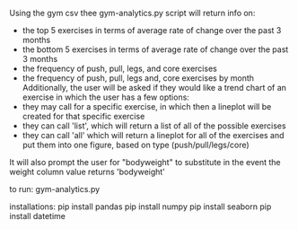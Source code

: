 Using the gym csv thee gym-analytics.py script will return info on:
 - the top 5 exercises in terms of average rate of change over the past 3 months
 - the bottom 5 exercises in terms of average rate of change over the past 3 months
 - the frequency of push, pull, legs, and core exercises
 - the frequency of push, pull, legs and, core exercises by month
Additionally, the user will be asked if they would like a trend chart of an exercise in which the user has a few options:
 - they may call for a specific exercise, in which then a lineplot will be created for that specific exercise
 - they can call 'list', which will return a list of all of the possible exercises
 - they can call 'all' which will return a lineplot for all of the exercises and put them into one figure, based on type (push/pull/legs/core)
   
It will also prompt the user for "bodyweight" to substitute in the event the weight column value returns 'bodyweight'

to run: gym-analytics.py

installations: 
pip install pandas
pip install numpy
pip install seaborn
pip install datetime
